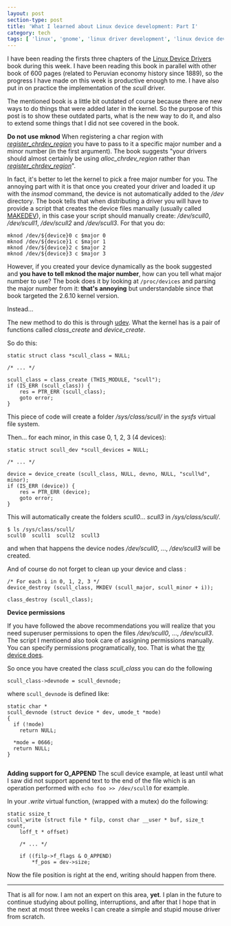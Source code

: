 ```yaml
---
layout: post
section-type: post
title: 'What I learned about Linux device development: Part I'
category: tech
tags: [ 'linux', 'gnome', 'linux driver development', 'linux device development' ]
---
```



I have been reading the firsts three chapters of the [Linux Device Drivers](https://lwn.net/Kernel/LDD3/) book during this week. I have been reading this book in parallel with other book of 600 pages (related to Peruvian economy history since 1889), so the progress I have made on this week is productive enough to me. I have also put in on practice the implementation of the *scull* driver.

The mentioned book is a little bit outdated of course because there are new ways to do things that were added later in the kernel. So the purpose of this post is to show these outdated parts, what is the new way to do it, and also to extend some things that I did not see covered in the book. 

**Do not use mknod** 
When registering a char region with *[register_chrdev_region](https://www.kernel.org/doc/html/latest/core-api/kernel-api.html?highlight=register_chrdev_region#c.register_chrdev_region)* you have to pass to it a specific major number and a minor number (in the first argument). The book suggests "your drivers should almost certainly be using
*alloc_chrdev_region* rather than *[register_chrdev_region](https://www.kernel.org/doc/html/latest/core-api/kernel-api.html?highlight=register_chrdev_region#c.alloc_chrdev_region)*".

In fact, it's better to let the kernel to pick a free major number for you.  The annoying part with it is that once you created your driver and loaded it up with the *insmod* command, the device is not automatically added to the */dev* directory. The book tells that when distributing a driver you will have to provide a script that creates the device files manually (usually called [MAKEDEV](http://manpages.ubuntu.com/manpages/xenial/man8/MAKEDEV.8.html)), in this case your script should manually create: */dev/scull0*, */dev/scull1*, */dev/scull2* and */dev/scull3*. For that you do:

```
mknod /dev/${device}0 c $major 0
mknod /dev/${device}1 c $major 1
mknod /dev/${device}2 c $major 2
mknod /dev/${device}3 c $major 3
```

However, if you created your device dynamically as the book suggested and **you have to tell mknod the major number**, how can you tell what major number to use? The book does it by looking at `/proc/devices` and parsing the major number from it: **that's annoying** but understandable since that book targeted the 2.6.10 kernel version. 

Instead...

The new method to do this is through [udev](https://en.wikipedia.org/wiki/Udev).  What the kernel has is a pair of functions called *class_create* and *device_create*. 

So do this:
```
static struct class *scull_class = NULL;

/* ... */

scull_class = class_create (THIS_MODULE, "scull");
if (IS_ERR (scull_class)) {
    res = PTR_ERR (scull_class);
    goto error;
}
```
This piece of code will create a folder */sys/class/scull/* in the *sysfs* virtual file system.

Then... for each minor, in this case 0, 1, 2, 3 (4 devices):
```
static struct scull_dev *scull_devices = NULL;

/* ... */

device = device_create (scull_class, NULL, devno, NULL, "scull%d", minor);
if (IS_ERR (device)) {
    res = PTR_ERR (device);
    goto error;
}
```
This will automatically create the folders *scull0*... *scull3* in */sys/class/scull/*. 
```
$ ls /sys/class/scull/
scull0  scull1  scull2  scull3
```
and when that happens the device nodes */dev/scull0*, ..., */dev/scull3* will be created.

And of course do not forget to clean up your device and class :
```
/* For each i in 0, 1, 2, 3 */
device_destroy (scull_class, MKDEV (scull_major, scull_minor + i));
```
```
class_destroy (scull_class);
```

**Device permissions** 

If you have followed the above recommendations you will realize that you need superuser permissions to open the files */dev/scull0*, ..., */dev/scull3*. The script I mentioend also took care of assigning permissions manually. You can specify permissions programatically, too. That is what the [tty device does](https://github.com/torvalds/linux/blob/v4.6/drivers/tty/tty_io.c#L3595-L3603).

So once you have created the class *scull_class* you can do the following

```
scull_class->devnode = scull_devnode;
```

where `scull_devnode` is defined like:
```
static char *
scull_devnode (struct device * dev, umode_t *mode)
{
  if (!mode)
    return NULL;

  *mode = 0666;
  return NULL;
}


```

**Adding support for O_APPEND** 
The scull device example, at least until what I saw did not support append text to the end of the file which is an operation performed with `echo foo >> /dev/scull0` for example. 

In your *.write* virtual function, (wrapped with a mutex) do the following:
```
static ssize_t
scull_write (struct file * filp, const char __user * buf, size_t count,
    loff_t * offset)

	/* ... */
	
	if ((filp->f_flags & O_APPEND)
	    *f_pos = dev->size;

```
Now the file position is right at the end, writing should happen from there. 


----

That is all for now. I am not an expert on this area, **yet**.  I plan in the future to continue studying about polling, interruptions, and after that I hope that in the next at most three weeks I can create a simple and stupid mouse driver from scratch. 
